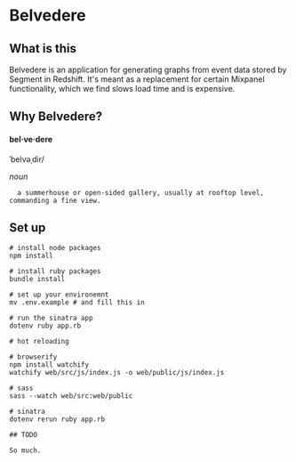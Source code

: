 # Belvedere

## What is this

Belvedere is an application for generating graphs from event data stored by Segment in Redshift.  It's meant as a replacement for certain Mixpanel functionality, which we find slows load time and is expensive.

## Why Belvedere?

#### bel·ve·dere
ˈbelvəˌdir/

_noun_

      a summerhouse or open-sided gallery, usually at rooftop level, commanding a fine view.

## Set up

```
# install node packages
npm install

# install ruby packages
bundle install

# set up your environemnt
mv .env.example # and fill this in

# run the sinatra app
dotenv ruby app.rb

# hot reloading

# browserify
npm install watchify
watchify web/src/js/index.js -o web/public/js/index.js

# sass
sass --watch web/src:web/public

# sinatra
dotenv rerun ruby app.rb

## TODO

So much.
